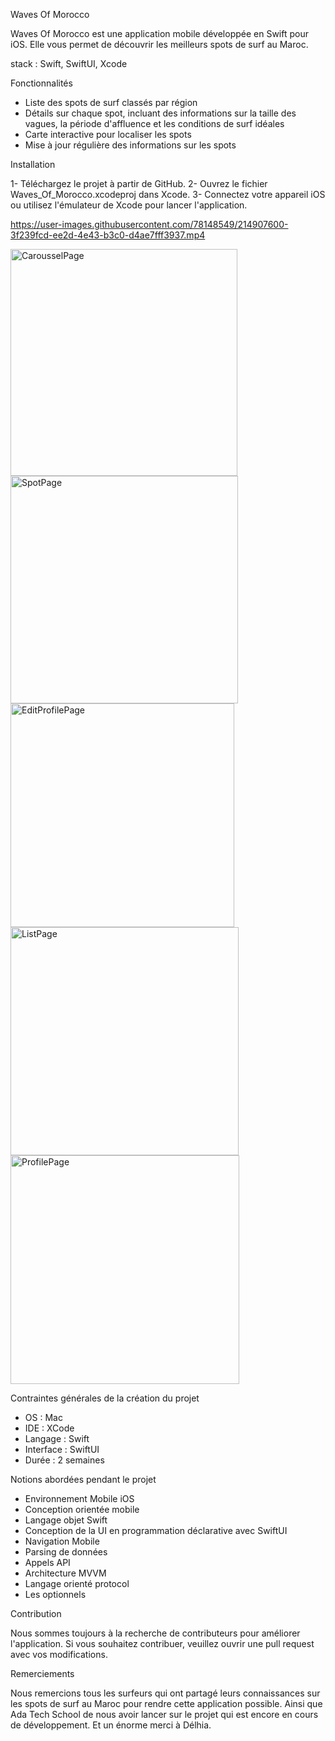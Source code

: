 Waves Of Morocco

Waves Of Morocco est une application mobile développée en Swift pour iOS. Elle vous permet de découvrir les meilleurs spots de surf au Maroc.

stack : Swift, SwiftUI, Xcode

Fonctionnalités

- Liste des spots de surf classés par région
- Détails sur chaque spot, incluant des informations sur la taille des vagues, la période d'affluence et les conditions de surf idéales
- Carte interactive pour localiser les spots
- Mise à jour régulière des informations sur les spots

Installation

1- Téléchargez le projet à partir de GitHub.
2- Ouvrez le fichier Waves_Of_Morocco.xcodeproj dans Xcode.
3- Connectez votre appareil iOS ou utilisez l'émulateur de Xcode pour lancer l'application.




https://user-images.githubusercontent.com/78148549/214907600-3f239fcd-ee2d-4e43-b3c0-d4ae7fff3937.mp4



<img width="363" alt="CarousselPage" src="https://user-images.githubusercontent.com/78148549/214903313-8e524e3c-adb8-4c78-8a48-119dca0f517b.png"> <img width="364" alt="SpotPage" src="https://user-images.githubusercontent.com/78148549/214903538-bb96c0bf-abb8-4d4e-96bb-10b58b6b47d4.png"><img width="358" alt="EditProfilePage" src="https://user-images.githubusercontent.com/78148549/214903677-a9503ffe-c93b-4efc-96d1-1fa420e0c53b.png"> <img width="365" alt="ListPage" src="https://user-images.githubusercontent.com/78148549/214903853-9b700b47-c255-4b4c-a168-446a510239c2.png"> <img width="366" alt="ProfilePage" src="https://user-images.githubusercontent.com/78148549/214903961-ac5325c7-c325-465d-ae14-268581e3666c.png">







Contraintes générales de la création du projet

- OS : Mac
- IDE : XCode
- Langage : Swift
- Interface : SwiftUI
- Durée : 2 semaines

Notions abordées pendant le projet

- Environnement Mobile iOS
- Conception orientée mobile
- Langage objet Swift
- Conception de la UI en programmation déclarative avec SwiftUI
- Navigation Mobile
- Parsing de données
- Appels API
- Architecture MVVM
- Langage orienté protocol
- Les optionnels

Contribution

Nous sommes toujours à la recherche de contributeurs pour améliorer l'application. Si vous souhaitez contribuer, veuillez ouvrir une pull request avec vos modifications.

Remerciements

Nous remercions tous les surfeurs qui ont partagé leurs connaissances sur les spots de surf au Maroc pour rendre cette application possible.
Ainsi que Ada Tech School de nous avoir lancer sur le projet qui est encore en cours de développement.
Et un énorme merci à Délhia.
